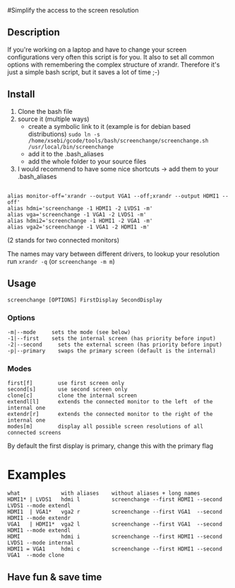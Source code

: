 #Simplify the access to the screen resolution

## Description

If you're working on a laptop and have to change your screen configurations very often this script is for you. It also to set all common options with remembering the complex structure of xrandr. Therefore it's just a simple bash script, but it saves a lot of time ;-)
    
## Install

1. Clone the bash file
2. source it (multiple ways)
    * create a symbolic link to it (example is for debian based distributions) `sudo ln -s /home/xsebi/gcode/tools/bash/screenchange/screenchange.sh /usr/local/bin/screenchange`
    * add it to the .bash_aliases
    * add the whole folder to your source files
3. I would recommend to have some nice shortcuts -> add them to your .bash_aliases

## 
    alias monitor-off='xrandr --output VGA1 --off;xrandr --output HDMI1 --off'
    alias hdmi='screenchange -1 HDMI1 -2 LVDS1 -m'
    alias vga='screenchange -1 VGA1 -2 LVDS1 -m'
    alias hdmi2='screenchange -1 HDMI1 -2 VGA1 -m'
    alias vga2='screenchange -1 VGA1 -2 HDMI1 -m'

(2 stands for two connected monitors)

The names may vary between different drivers, to lookup your resolution run `xrandr -q` (or `screenchange -m m`)


## Usage

    screenchange [OPTIONS] FirstDisplay SecondDisplay

### Options

    -m|--mode	  sets the mode (see below)
    -1|--first	  sets the internal screen (has priority before input)
    -2|--second     sets the external screen (has priority before input)
    -p|--primary    swaps the primary screen (default is the internal)

### Modes

    first[f]        use first screen only
    second[s]       use second screen only
    clone[c]        clone the internal screen
    extendl[l]      extends the connected monitor to the left  of the internal one
    extendr[r]      extends the connected monitor to the right of the internal one
    modes[m]        display all possible screen resolutions of all connected screens

By default the first display is primary, change this with the primary flag

# Examples 
 
    what             with aliases    without aliases + long names
    HDMI1* | LVDS1   hdmi l          screenchange --first HDMI1 --second LVDS1 --mode extendl
    HDMI1  | VGA1*   vga2 r          screenchange --first VGA1  --second HDMI1 --mode extendr
    VGA1   | HDMI1*  vga2 l          screenchange --first VGA1  --second HDMI1 --mode extendl
    HDMI             hdmi i          screenchange --first HDMI1 --second LVDS1 --mode internal
    HDMI1 = VGA1     hdmi c          screenchange --first HDMI1 --second VGA1  --mode clone

## Have fun & save time
